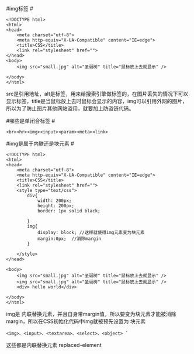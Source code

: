 #img标签 #


    <!DOCTYPE html>
    <html>
    <head>
    	<meta charset="utf-8">
    	<meta http-equiv="X-UA-Compatible" content="IE=edge">
    	<title>CSS</title>
    	<link rel="stylesheet" href="">
    </head>
    <body>
    	<img src="small.jpg" alt="圣诞树" title="鼠标放上去就显示" />
    	
    </body>
    </html>


src是引用地址，alt是标签，用来给搜索引擎做标签的，在图片丢失的情况下可以显示标签，title是当鼠标放上去时鼠标会显示的内容，img可以引用外网的图片，所以为了防止图片其他网站盗用，就要加上防盗链代码。

#哪些是单闭合标签 #

    <br><hr><img><input><param><meta><link>


#img是属于内联还是块元素 #

    <!DOCTYPE html>
    <html>
    <head>
    	<meta charset="utf-8">
    	<meta http-equiv="X-UA-Compatible" content="IE=edge">
    	<title>CSS</title>
    	<link rel="stylesheet" href="">
    	<style type="text/css">
    		div{
    			width: 200px;
    			height: 200px;
    			border: 1px solid black;
    
    		}
    		img{
    			display: block; //这样就使得img元素变为块元素
    			margin:0px;  //消除margin
    		}
    
    	</style>
    </head>
    
    <body>
    	<img src="small.jpg" alt="圣诞树" title="鼠标放上去就显示" />
    	<img src="small.jpg" alt="圣诞树" title="鼠标放上去就显示" />
    	<div> hello world</div>
    
    </body>
    </html>


img是 内联替换元素，并且自身带margin值，所以要变为块元素才能被消除margin，所以在CSS初始化代码中img就被预先设置为 块元素


    <img>、<input>、<textarea>、<select>、<object> `


这些都是内联替换元素 replaced-element
